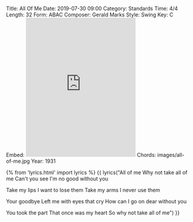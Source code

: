 Title: All Of Me
Date: 2019-07-30 09:00
Category: Standards
Time: 4/4
Length: 32
Form: ABAC
Composer: Gerald Marks
Style: Swing
Key: C
Embed: <iframe src="https://open.spotify.com/embed/user/thatdavidmiller/playlist/4G77zXHnSb8CSbNTo54AEs" width="300" height="380" frameborder="0" allowtransparency="true" allow="encrypted-media"></iframe>
Chords: images/all-of-me.jpg
Year: 1931

{% from 'lyrics.html' import lyrics %}
{{ lyrics("All of me
Why not take all of me
Can't you see
I'm no good without you

Take my lips
I want to lose them
Take my arms
I never use them

Your goodbye
Left me with eyes that cry
How can I go on dear without you

You took the part
That once was my heart
So why not take all of me") }}
